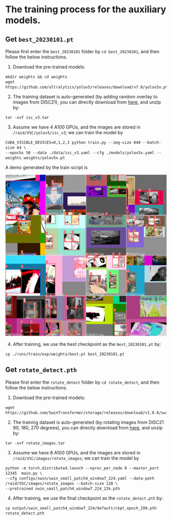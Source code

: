 # The training process for the auxiliary models.


## Get ```best_20230101.pt```


Please first enter the ```best_20230101``` folder by ```cd best_20230101```, and then follow the below instructions.

1. Download the pre-trained models:
```
mkdir weights && cd weights
wget https://github.com/ultralytics/yolov5/releases/download/v7.0/yolov5x.pt
```

2. The training dataset is auto-generated (by adding random overlay to images from DISC21), you can directly download from [here](https://drive.google.com/file/d/1-2mniqP36BKqKwy-Frk6EqIHOZnN_7v0/view?usp=share_link), and unzip by:
```
tar -xvf isc_v3.tar
```

3. Assume we have $4$ A100 GPUs, and the images are stored in ```/raid/VSC/yolov5/isc_v3```; we can train the model by

```
CUDA_VISIBLE_DEVICES=0,1,2,3 python train.py --img-size 640 --batch-size 64 \
--epochs 50 --data ./data/isc_v3.yaml --cfg ./models/yolov5x.yaml --weights weights/yolov5x.pt
```

A demo generated by the train script is

![image](https://github.com/WangWenhao0716/VSC-DescriptorTrack-Submission/blob/main/Test/Prepare/best_20230101/train_batch0.jpg)

4. After training, we use the best checkpoint as the ```best_20230101.pt``` by:
```
cp ./runs/train/exp/weights/best.pt best_20230101.pt
```

## Get ```rotate_detect.pth```

Please first enter the ```rotate_detect``` folder by ```cd rotate_detect```, and then follow the below instructions.

1. Download the pre-trained models:
```
wget https://github.com/SwinTransformer/storage/releases/download/v1.0.8/swin_small_patch4_window7_224_22k.pth
```

2. The training dataset is auto-generated (by rotating images from  DISC21 90, 180, 270 degrees), you can directly download from [here](https://drive.google.com/file/d/12N0pXF2dP1NNRvXnJZKzGtGajnQAwRtZ/view?usp=share_link), and unzip by:
```
tar -xvf rotate_images.tar
```

3. Assume we have $8$ A100 GPUs, and the images are stored in ```/raid/VSC/images/rotate_images```; we can train the model by

```
python -m torch.distributed.launch --nproc_per_node 8 --master_port 12345  main.py \
--cfg configs/swin/swin_small_patch4_window7_224.yaml --data-path /raid/VSC/images/rotate_images --batch-size 128 \
--pretrained swin_small_patch4_window7_224_22k.pth
```

4. After training, we use the final checkpoint as the ```rotate_detect.pth``` by: 

```
cp output/swin_small_patch4_window7_224/default/ckpt_epoch_299.pth rotate_detect.pth
```
